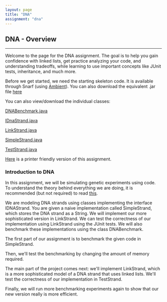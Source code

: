 ```yaml
---
layout: page
title: "DNA"
assignment: "dna"
---
```


## DNA - Overview
---

Welcome to the page for the DNA assignment. The goal is to help you gain confidence with linked lists, get practice analyzing your code, and understanding tradeoffs, while learning to use important concepts like JUnit tests, inheritance, and much more.

Before we get started, we need the starting skeleton code. It is available through Snarf (using [Ambient](https://www.cs.duke.edu/csed/ambient/)). You can also download the equivalent .jar file [here](/dna/src/DNA.jar)

You can also view/download the individual classes:

[DNABenchmark.java](/dna/code/DNABenchmark.html)

[IDnaStrand.java](/dna/code/IDnaStrand.html)

[LinkStrand.java](/dna/code/LinkStrand.html)

[SimpleStrand.java](/dna/code/SimpleStrand.html)

[TestStrand.java](/dna/code/TestStrand.html)

[Here](/dna/printer-friendly) is a printer friendly version of this assignment.

### Introduction to DNA

In this assignment, we will be simulating genetic experiments using code. To understand the theory behind everything we are doing, it is recommended (but not required) to read [this](/dna/theory.html).

We are modeling DNA strands using classes implementing the interface IDNAStrand. You are given a naive implementation called SimpleStrand, which stores the DNA strand as a String. We will implement our more sophisticated version in LinkStrand. We can test the correctness of our implementation using LinkStrand using the JUnit tests. We will also benchmark these implementations using the class DNABenchmark.

The first part of our assignment is to benchmark the given code in SimpleStrand.

Then, we'll test the benchmarking by changing the amount of memory required.

The main part of the project comes next: we'll implement LinkStrand, which is a more sophisticated model of a DNA strand that uses linked lists. We'll test the correctness of our implementation in TestStrand.

Finally, we will run more benchmarking experiments again to show that our new version really is more efficient.

